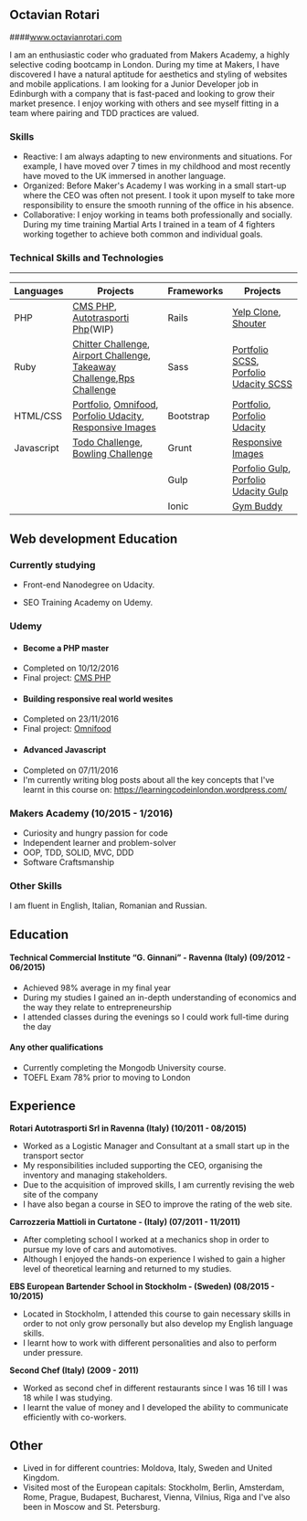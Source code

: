 ## Octavian Rotari

####www.octavianrotari.com

I am an enthusiastic coder who graduated from Makers Academy, a highly selective coding bootcamp in London. During my time at Makers, I have discovered I have a natural aptitude for aesthetics and styling of websites and mobile applications. I am looking for a Junior Developer job in Edinburgh with a company that is fast-paced and looking to grow their market presence. I enjoy working with others and see myself fitting in a team where pairing and TDD practices are valued.

### Skills

 - Reactive: I am always adapting to new environments and situations. For example, I have moved over 7 times in my childhood and most recently have moved to the UK immersed in another language.
 - Organized: Before Maker's Academy I was working in a small start-up where the CEO was often not present. I took it upon myself to take more responsibility to ensure the smooth running of the office in his absence.
 - Collaborative: I enjoy working in teams both professionally and socially. During my time training Martial Arts I trained in a team of 4 fighters working together to achieve both common and individual goals.

### Technical Skills and Technologies
---------------------------------
|Languages|Projects|Frameworks|Projects|
|--------------------------------|--------------------------------|--------------------------------|--------------------------------|
|PHP|[CMS PHP](https://github.com/OctavianRotari/cms_php), [Autotrasporti Php](https://github.com/OctavianRotari/autotrasportiPhp)(WIP)|Rails|[Yelp Clone](https://github.com/OctavianRotari/yelp_clone), [Shouter](https://github.com/OctavianRotari/Shouter)|
|Ruby|[Chitter Challenge](https://github.com/octavianrotari/chitter-challenge), [Airport Challenge](https://github.com/octavianrotari/airport_challenge), [Takeaway Challenge](https://github.com/OctavianRotari/takeaway-challenge),[Rps Challenge](https://github.com/OctavianRotari/rps-challenge)|Sass|[Portfolio SCSS](https://github.com/OctavianRotari/portfolio/tree/master/src/resources/scss), [Porfolio Udacity SCSS](https://github.com/OctavianRotari/porfolio_udacity/tree/master/src/resources/scss)|
|HTML/CSS|[Portfolio](https://github.com/OctavianRotari/portfolio), [Omnifood](https://github.com/OctavianRotari/Omnifood), [Porfolio Udacity](https://github.com/OctavianRotari/porfolio_udacity), [ Responsive Images](https://github.com/OctavianRotari/responsive_images)|Bootstrap|[Portfolio](https://github.com/OctavianRotari/portfolio), [Porfolio Udacity](https://github.com/OctavianRotari/porfolio_udacity)|
|Javascript|[Todo Challenge](https://github.com/OctavianRotari/todo_challenge), [Bowling Challenge](https://github.com/OctavianRotari/bowling-challenge)|Grunt|[Responsive Images](https://github.com/OctavianRotari/responsive_images/blob/master/Gruntfile.js)|
|||Gulp|[Porfolio Gulp](https://github.com/OctavianRotari/portfolio/blob/master/gulpfile.js), [Porfolio Udacity Gulp](https://github.com/OctavianRotari/porfolio_udacity/blob/master/gulpfile.js)|
|||Ionic|[Gym Buddy](https://github.com/OctavianRotari/GymBuddy)|


## Web development Education

### Currently studying

* Front-end Nanodegree on Udacity.

* SEO Training Academy on Udemy.

### Udemy

- #### Become a PHP master

 * Completed on 10/12/2016
  * Final project: [CMS PHP](https://github.com/OctavianRotari/cms_php)

- #### Building responsive real world wesites

 * Completed on 23/11/2016
  * Final project: [Omnifood](https://github.com/OctavianRotari/Omnifood)

- #### Advanced Javascript

 * Completed on 07/11/2016
  * I'm currently writing blog posts about all the key concepts that I've learnt in this course on:
 https://learningcodeinlondon.wordpress.com/

### Makers Academy (10/2015 - 1/2016)

- Curiosity and hungry passion for code
- Independent learner and problem-solver
- OOP, TDD, SOLID, MVC, DDD
- Software Craftsmanship

### Other Skills

 I am fluent in English, Italian, Romanian and Russian.

## Education

#### Technical Commercial Institute “G. Ginnani” - Ravenna (Italy) (09/2012 - 06/2015)

 - Achieved 98% average in my final year
 - During my studies I gained an in-depth understanding of economics and the way they relate to entrepreneurship
 - I attended classes during the evenings so I could work full-time during the day


#### Any other qualifications

 - Currently completing the Mongodb University course.
 - TOEFL Exam 78% prior to moving to London

## Experience

**Rotari Autotrasporti Srl in Ravenna (Italy) (10/2011 - 08/2015)**

- Worked as a Logistic Manager and Consultant at a small start up in the transport sector
- My responsibilities included supporting the CEO, organising the inventory and managing stakeholders.
- Due to the acquisition of improved skills, I am currently revising the web site of the company
- I have also began a course in SEO to improve the rating of the web site.

**Carrozzeria Mattioli in Curtatone - (Italy) (07/2011 - 11/2011)**

- After completing school I worked at a mechanics shop in order to pursue my love of cars and automotives.
- Although I enjoyed the hands-on experience I wished to gain a higher level of theoretical learning and returned to my studies.

**EBS European Bartender School in Stockholm - (Sweden) (08/2015 - 10/2015)**

- Located in Stockholm, I attended this course to gain necessary skills in order to not only grow personally but also develop my English language skills.
- I learnt how to work with different personalities and also to perform under pressure.

**Second Chef (Italy) (2009 - 2011)**
- Worked as second chef in different restaurants since I was 16 till I was 18 while I was studying.
- I learnt the value of money and I developed the ability to communicate efficiently with co-workers.

## Other

- Lived in for different countries: Moldova, Italy, Sweden and United Kingdom.
- Visited most of the European capitals: Stockholm, Berlin, Amsterdam, Rome, Prague, Budapest, Bucharest, Vienna, Vilnius, Riga and I've also been in Moscow and St. Petersburg.
